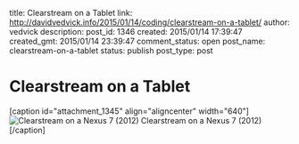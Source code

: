 title: Clearstream on a Tablet
link: http://davidvedvick.info/2015/01/14/coding/clearstream-on-a-tablet/
author: vedvick
description: 
post_id: 1346
created: 2015/01/14 17:39:47
created_gmt: 2015/01/14 23:39:47
comment_status: open
post_name: clearstream-on-a-tablet
status: publish
post_type: post

# Clearstream on a Tablet

[caption id="attachment_1345" align="aligncenter" width="640"]![Clearstream on a Nexus 7 \(2012\)](http://davidvedvick.info/wp-content/uploads/2015/01/tmp_15489-Screenshot_2015-01-14-17-32-292112591728-640x1024.png) Clearstream on a Nexus 7 (2012)[/caption]
